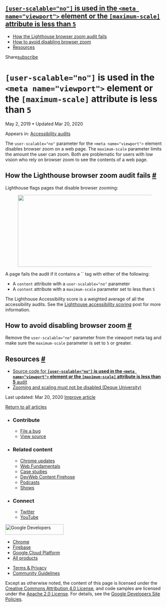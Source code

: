 ## <a href="#lesscodegreateruser-scalableandquotnoandquotlesscodegreater-is-used-in-the-lesscodegreaterandltmeta-nameandquotviewportandquotandgtlesscodegreater-element-or-the-lesscodegreatermaximum-scalelesscodegreater-attribute-is-less-than-lesscodegreater5lesscodegreater" class="w-toc__header--link"><code>[user-scalable="no"]</code> is used in the <code>&lt;meta name="viewport"&gt;</code> element or the <code>[maximum-scale]</code> attribute is less than <code>5</code></a>

- [How the Lighthouse browser zoom audit fails](#how-the-lighthouse-browser-zoom-audit-fails)
- [How to avoid disabling browser zoom](#how-to-avoid-disabling-browser-zoom)
- [Resources](#resources)

Share<a href="/newsletter/" class="gc-analytics-event w-actions__fab w-actions__fab--subscribe"><span>subscribe</span></a>

# `[user-scalable="no"]` is used in the `<meta name="viewport">` element or the `[maximum-scale]` attribute is less than `5`

May 2, 2019 <span class="w-author__separator">•</span> Updated Mar 20, 2020

<span class="w-post-signpost__title">Appears in:</span> <a href="/lighthouse-accessibility" class="w-post-signpost__link">Accessibility audits</a>

The `user-scalable="no"` parameter for the `<meta name="viewport">` element disables browser zoom on a web page. The `maximum-scale` parameter limits the amount the user can zoom. Both are problematic for users with low vision who rely on browser zoom to see the contents of a web page.

## How the Lighthouse browser zoom audit fails <a href="#how-the-lighthouse-browser-zoom-audit-fails" class="w-headline-link">#</a>

Lighthouse flags pages that disable browser zooming:

<figure><img src="https://web-dev.imgix.net/image/tcFciHGuF3MxnTr1y5ue01OGLBn2/84cMMpBDm0rDl6hQISci.png?auto=format" class="w-screenshot" sizes="(min-width: 800px) 800px, calc(100vw - 48px)" srcset="https://web-dev.imgix.net/image/tcFciHGuF3MxnTr1y5ue01OGLBn2/84cMMpBDm0rDl6hQISci.png?auto=format&amp;w=200 200w, https://web-dev.imgix.net/image/tcFciHGuF3MxnTr1y5ue01OGLBn2/84cMMpBDm0rDl6hQISci.png?auto=format&amp;w=228 228w, https://web-dev.imgix.net/image/tcFciHGuF3MxnTr1y5ue01OGLBn2/84cMMpBDm0rDl6hQISci.png?auto=format&amp;w=260 260w, https://web-dev.imgix.net/image/tcFciHGuF3MxnTr1y5ue01OGLBn2/84cMMpBDm0rDl6hQISci.png?auto=format&amp;w=296 296w, https://web-dev.imgix.net/image/tcFciHGuF3MxnTr1y5ue01OGLBn2/84cMMpBDm0rDl6hQISci.png?auto=format&amp;w=338 338w, https://web-dev.imgix.net/image/tcFciHGuF3MxnTr1y5ue01OGLBn2/84cMMpBDm0rDl6hQISci.png?auto=format&amp;w=385 385w, https://web-dev.imgix.net/image/tcFciHGuF3MxnTr1y5ue01OGLBn2/84cMMpBDm0rDl6hQISci.png?auto=format&amp;w=439 439w, https://web-dev.imgix.net/image/tcFciHGuF3MxnTr1y5ue01OGLBn2/84cMMpBDm0rDl6hQISci.png?auto=format&amp;w=500 500w, https://web-dev.imgix.net/image/tcFciHGuF3MxnTr1y5ue01OGLBn2/84cMMpBDm0rDl6hQISci.png?auto=format&amp;w=571 571w, https://web-dev.imgix.net/image/tcFciHGuF3MxnTr1y5ue01OGLBn2/84cMMpBDm0rDl6hQISci.png?auto=format&amp;w=650 650w, https://web-dev.imgix.net/image/tcFciHGuF3MxnTr1y5ue01OGLBn2/84cMMpBDm0rDl6hQISci.png?auto=format&amp;w=741 741w, https://web-dev.imgix.net/image/tcFciHGuF3MxnTr1y5ue01OGLBn2/84cMMpBDm0rDl6hQISci.png?auto=format&amp;w=845 845w, https://web-dev.imgix.net/image/tcFciHGuF3MxnTr1y5ue01OGLBn2/84cMMpBDm0rDl6hQISci.png?auto=format&amp;w=964 964w, https://web-dev.imgix.net/image/tcFciHGuF3MxnTr1y5ue01OGLBn2/84cMMpBDm0rDl6hQISci.png?auto=format&amp;w=1098 1098w, https://web-dev.imgix.net/image/tcFciHGuF3MxnTr1y5ue01OGLBn2/84cMMpBDm0rDl6hQISci.png?auto=format&amp;w=1252 1252w, https://web-dev.imgix.net/image/tcFciHGuF3MxnTr1y5ue01OGLBn2/84cMMpBDm0rDl6hQISci.png?auto=format&amp;w=1428 1428w, https://web-dev.imgix.net/image/tcFciHGuF3MxnTr1y5ue01OGLBn2/84cMMpBDm0rDl6hQISci.png?auto=format&amp;w=1600 1600w" width="800" height="227" /></figure>A page fails the audit if it contains a `<meta name="viewport">` tag with either of the following:

- A `content` attribute with a `user-scalable="no"` parameter
- A `content` attribute with a `maximum-scale` parameter set to less than `5`

The Lighthouse Accessibility score is a weighted average of all the accessibility audits. See the [Lighthouse accessibility scoring](/accessibility-scoring) post for more information.

## How to avoid disabling browser zoom <a href="#how-to-avoid-disabling-browser-zoom" class="w-headline-link">#</a>

Remove the `user-scalable="no"` parameter from the viewport meta tag and make sure the `maximum-scale` parameter is set to `5` or greater.

## Resources <a href="#resources" class="w-headline-link">#</a>

- [Source code for **`[user-scalable="no"]` is used in the `<meta name="viewport">` element or the `[maximum-scale]` attribute is less than 5** audit](https://github.com/GoogleChrome/lighthouse/blob/master/lighthouse-core/audits/accessibility/meta-viewport.js)
- [Zooming and scaling must not be disabled (Deque University)](https://dequeuniversity.com/rules/axe/3.3/meta-viewport)

<span class="w-mr--sm">Last updated: Mar 20, 2020 </span>[Improve article](https://github.com/GoogleChrome/web.dev/blob/master/src/site/content/en/lighthouse-accessibility/meta-viewport/index.md)

<a href="/lighthouse-accessibility" class="gc-analytics-event w-article-navigation__link w-article-navigation__link--back w-article-navigation__link--single">Return to all articles</a>

- ### Contribute

  - <a href="https://github.com/GoogleChrome/web.dev/issues/new?assignees=&amp;labels=bug&amp;template=bug_report.md&amp;title=" class="w-footer__linkbox-link">File a bug</a>
  - <a href="https://github.com/googlechrome/web.dev" class="w-footer__linkbox-link">View source</a>

- ### Related content

  - <a href="https://blog.chromium.org/" class="w-footer__linkbox-link">Chrome updates</a>
  - <a href="https://developers.google.com/web/" class="w-footer__linkbox-link">Web Fundamentals</a>
  - <a href="https://developers.google.com/web/showcase/" class="w-footer__linkbox-link">Case studies</a>
  - <a href="https://devwebfeed.appspot.com/" class="w-footer__linkbox-link">DevWeb Content Firehose</a>
  - <a href="/podcasts/" class="w-footer__linkbox-link">Podcasts</a>
  - <a href="/shows/" class="w-footer__linkbox-link">Shows</a>

- ### Connect

  - <a href="https://www.twitter.com/ChromiumDev" class="w-footer__linkbox-link">Twitter</a>
  - <a href="https://www.youtube.com/user/ChromeDevelopers" class="w-footer__linkbox-link">YouTube</a>

<a href="https://developers.google.com/" class="w-footer__utility-logo-link"><img src="/images/lockup-color.png" alt="Google Developers" class="w-footer__utility-logo" width="185" height="33" /></a>

- <a href="https://developer.chrome.com/" class="w-footer__utility-link">Chrome</a>
- <a href="https://firebase.google.com/" class="w-footer__utility-link">Firebase</a>
- <a href="https://cloud.google.com/" class="w-footer__utility-link">Google Cloud Platform</a>
- <a href="https://developers.google.com/products" class="w-footer__utility-link">All products</a>

<!-- -->

- <a href="https://policies.google.com/" class="w-footer__utility-link">Terms &amp; Privacy</a>
- <a href="/community-guidelines/" class="w-footer__utility-link">Community Guidelines</a>

Except as otherwise noted, the content of this page is licensed under the [Creative Commons Attribution 4.0 License](https://creativecommons.org/licenses/by/4.0/), and code samples are licensed under the [Apache 2.0 License](https://www.apache.org/licenses/LICENSE-2.0). For details, see the [Google Developers Site Policies](https://developers.google.com/terms/site-policies).
